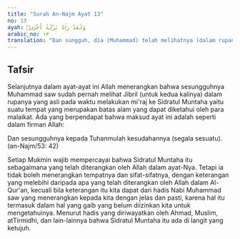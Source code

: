 ```yaml
---
title: "Surah An-Najm Ayat 13"
no: 13
ayah: وَلَقَدْ رَاٰهُ نَزْلَةً اُخْرٰىۙ
arabic_no: ١٣
translation: "Dan sungguh, dia (Muhammad) telah melihatnya (dalam rupanya yang asli) pada waktu yang lain,"
---
```


## Tafsir

Selanjutnya dalam ayat-ayat ini Allah menerangkan bahwa sesungguhnya Muhammad saw sudah pernah melihat Jibril (untuk kedua kalinya) dalam rupanya yang asli pada waktu melakukan mi'raj ke Sidratul Muntaha yaitu suatu tempat yang merupakan batas alam yang dapat diketahui oleh para malaikat. Ada yang berpendapat bahwa maksud ayat ini adalah seperti dalam firman Allah: 

Dan sesungguhnya kepada Tuhanmulah kesudahannya (segala sesuatu). (an-Najm/53: 42) 

Setiap Mukmin wajib mempercayai bahwa Sidratul Muntaha itu sebagaimana yang telah diterangkan oleh Allah dalam ayat-Nya. Tetapi ia tidak boleh menerangkan tempatnya dan sifat-sifatnya, dengan keterangan yang melebihi daripada apa yang telah diterangkan oleh Allah dalam Al-Qur'an, kecuali bila keterangan itu kita dapat dari hadis Nabi Muhammad saw yang menerangkan kepada kita dengan jelas dan pasti, karena hal itu termasuk dalam hal yang gaib yang belum diizinkan kita untuk mengetahuinya. Menurut hadis yang diriwayatkan oleh Ahmad, Muslim, atTirmidhi, dan lain-lainnya bahwa Sidratul Muntaha itu ada di langit yang ketujuh.